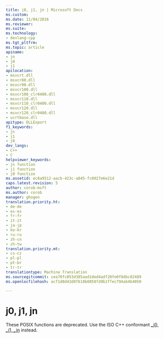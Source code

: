 ```yaml
---
title: j0, j1, jn | Microsoft Docs
ms.custom: 
ms.date: 11/04/2016
ms.reviewer: 
ms.suite: 
ms.technology:
- devlang-cpp
ms.tgt_pltfrm: 
ms.topic: article
apiname:
- jn
- j0
- j1
apilocation:
- msvcrt.dll
- msvcr80.dll
- msvcr90.dll
- msvcr100.dll
- msvcr100_clr0400.dll
- msvcr110.dll
- msvcr110_clr0400.dll
- msvcr120.dll
- msvcr120_clr0400.dll
- ucrtbase.dll
apitype: DLLExport
f1_keywords:
- jn
- j1
- j0
dev_langs:
- C++
- C
helpviewer_keywords:
- jn function
- j1 function
- j0 function
ms.assetid: ec8a9512-aacb-423c-a845-fc8927e6e21d
caps.latest.revision: 5
author: corob-msft
ms.author: corob
manager: ghogen
translation.priority.ht:
- de-de
- es-es
- fr-fr
- it-it
- ja-jp
- ko-kr
- ru-ru
- zh-cn
- zh-tw
translation.priority.mt:
- cs-cz
- pl-pl
- pt-br
- tr-tr
translationtype: Machine Translation
ms.sourcegitcommit: cea70fc053d385aad1ded4adf20fe0f8dbc82489
ms.openlocfilehash: acf1d0d43d8f618b0858fd9b1ffec794ab464050

---
```

# <a name="j0-j1-jn"></a>j0, j1, jn
These POSIX functions are deprecated. Use the ISO C++ conformant [_j0, _j1, _jn](../../c-runtime-library/reference/bessel-functions-j0-j1-jn-y0-y1-yn.md) instead.


<!--HONumber=Jan17_HO4-->



